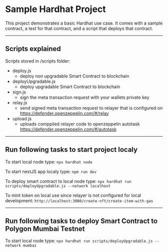 # Sample Hardhat Project

This project demonstrates a basic Hardhat use case. It comes with a sample contract, a test for that contract, and a script that deploys that contract.


---
## Scripts explained

Scripts stored in /scripts folder:

- deploy.js
    - deploy non upgradable Smart Contract to blockchain
- deployUpgradable.js 
    - deploy upgradable Smart Contract to blockchain
- sign.js
    - sign the meta transaction request with your wallets private key
- relay.js
    - send signed meta transaction request to relayer that is configured on https://defender.openzeppelin.com/#/relay
- upload.js
    - uploads comppiled relayer code to openzeppelin autotask https://defender.openzeppelin.com/#/autotask


---
## Run following tasks to start project localy

To start local node type: 
    `npx hardhat node`

To start nextJS app localy type:
    `npm run dev`

To deploy smart contract to local node type:
    `npx hardhat run scripts/deployUpgradable.js --network localhost`

To mint token on local use since relayer is not configured for local development:
    `http://localhost:3000/create-nft/create-item-with-gas`

---
## Run following tasks to deploy Smart Contract to Polygon Mumbai Testnet

To start local node type: 
    `npx hardhat run scripts/deployUpgradable.js --network mumbai`

